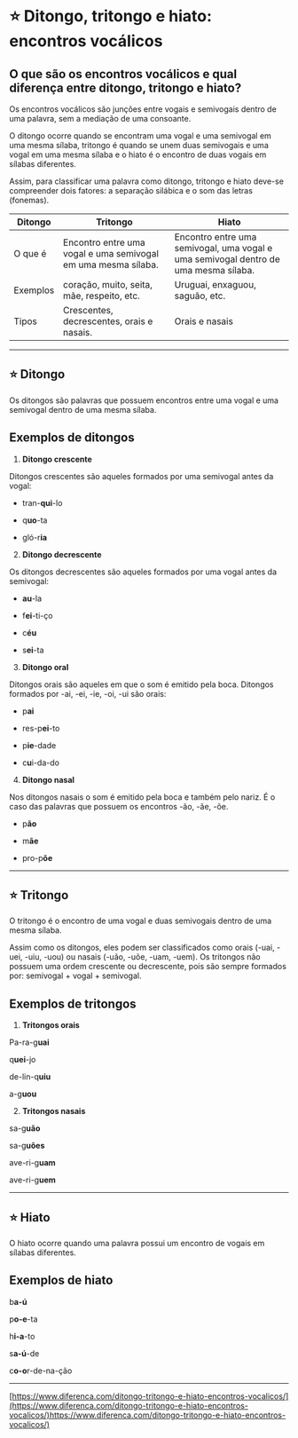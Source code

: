 # :star: Ditongo, tritongo e hiato: encontros vocálicos

## O que são os encontros vocálicos e qual diferença entre ditongo, tritongo e hiato?

Os encontros vocálicos são junções entre vogais e semivogais dentro de uma palavra, sem a mediação de uma consoante.

O ditongo ocorre quando se encontram uma vogal e uma semivogal em uma mesma sílaba, tritongo é quando se unem duas semivogais e uma vogal em uma mesma sílaba e o hiato é o encontro de duas vogais em sílabas diferentes.

Assim, para classificar uma palavra como ditongo, tritongo e hiato deve-se compreender dois fatores: a separação silábica e o som das letras (fonemas).

|	Ditongo	| Tritongo	| Hiato |
| ------- | --------- | ----- |
| O que é	| Encontro entre uma vogal e uma semivogal em uma mesma sílaba. |	Encontro entre uma semivogal, uma vogal e uma semivogal dentro de uma mesma sílaba.	| Encontro entre duas vogais em sílabas diferentes. |
| Exemplos	| coração, muito, seita, mãe, respeito, etc.	| Uruguai, enxaguou, saguão, etc.	| Saara, baú, navio, área, maestro, etc. |
|  Tipos	| Crescentes, decrescentes, orais e nasais. |	Orais e nasais	| Todos de um mesmo tipo. |

---

## :star: Ditongo

Os ditongos são palavras que possuem encontros entre uma vogal e uma semivogal dentro de uma mesma sílaba.

## Exemplos de ditongos

1. **Ditongo crescente**

Ditongos crescentes são aqueles formados por uma semivogal antes da vogal:

- tran-**qui**-lo

- q**uo**-ta

- gló-r**ia**

2. **Ditongo decrescente**

Os ditongos decrescentes são aqueles formados por uma vogal antes da semivogal:

- **au**-la

- f**ei**-ti-ço

- c**éu**

- s**ei**-ta

3. **Ditongo oral**

Ditongos orais são aqueles em que o som é emitido pela boca. Ditongos formados por -ai, -ei, -ie, -oi, -ui são orais:

- p**ai**

- res-p**ei**-to

- p**ie**-dade

- c**u**i-da-do

4. **Ditongo nasal**
   
Nos ditongos nasais o som é emitido pela boca e também pelo nariz. É o caso das palavras que possuem os encontros -ão, -ãe, -õe.

- p**ão**

- m**ãe**

- pro-p**õe**

---

##  :star: Tritongo

O tritongo é o encontro de uma vogal e duas semivogais dentro de uma mesma sílaba.

Assim como os ditongos, eles podem ser classificados como orais (-uai, -uei, -uiu, -uou) ou nasais (-uão, -uõe, -uam, -uem). Os tritongos não possuem uma ordem crescente ou decrescente, pois são sempre formados por: semivogal + vogal + semivogal.

## Exemplos de tritongos

1. **Tritongos orais**

Pa-ra-g**uai**

q**uei**-jo

de-lin-q**uiu**

a-g**uou**

2. **Tritongos nasais**

sa-g**uão**

sa-g**uões**

ave-ri-g**uam**

ave-ri-g**uem**

---

## :star: Hiato

O hiato ocorre quando uma palavra possui um encontro de vogais em sílabas diferentes.

## Exemplos de hiato

b**a-ú**

p**o-e**-ta

h**i-a**-to

s**a-ú**-de

c**o-o**r-de-na-ção



---

[https://www.diferenca.com/ditongo-tritongo-e-hiato-encontros-vocalicos/](https://www.diferenca.com/ditongo-tritongo-e-hiato-encontros-vocalicos/)https://www.diferenca.com/ditongo-tritongo-e-hiato-encontros-vocalicos/)
